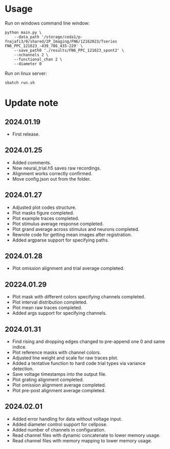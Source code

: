 # Usage

Run on windows command line window:
```
python main.py \
	--data_path '/storage/coda1/p-fnajafi3/0/shared/2P_Imaging/FN6/12162023/Tseries FN6_PPC_121623_-439_786_435-229' \
	--save_path0 './results/FN6_PPC_121623_spont2' \
	--nchannels 2 \
	--functional_chan 2 \
	--diameter 0
```
Run on linux server:
```
sbatch run.sh
```

# Update note

## 2024.01.19
- First release.

## 2024.01.25
- Added comments.
- Now neural_trial.h5 saves raw recordings. 
- Alignment works correctly confirmed.
- Move config.json out from the folder.

## 2024.01.27
- Adjusted plot codes structure.
- Plot masks figure completed.
- Plot example traces completed.
- Plot stimulus average response completed.
- Plot grand average across stimulus and neurons completed.
- Rewrote code for getting mean images after registration.
- Added argparse support for specifying paths.

## 2024.01.28
- Plot omission alignment and trial average completed.

## 20224.01.29
- Plot mask with different colors specifying channels completed.
- Plot interval distribution completed.
- Plot mean raw traces completed.
- Added args support for specifying channels.

## 2024.01.31
- Find rising and dropping edges changed to pre-append one 0 and same indice.
- Plot reference masks with channel colors.
- Adjusted line weight and scale for raw traces plot.
- Added a tentative function to hard code trial types via variance detection.
- Save voltage timestamps into the output file.
- Plot grating alignment completed.
- Plot omission alignment average completed.
- Plot pre-post alignment average completed.

## 2024.02.01
- Added error handling for data without voltage input.
- Added diameter control support for cellpose.
- Added number of channels in configuration.
- Read channel files with dynamic concatenate to lower memory usage.
- Read channel files with memory mapping to lower memory usage.
